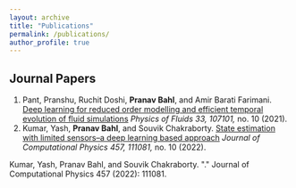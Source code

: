 ```yaml
---
layout: archive
title: "Publications"
permalink: /publications/
author_profile: true
---
```

## Journal Papers
1. Pant, Pranshu, Ruchit Doshi, **Pranav Bahl**, and Amir Barati Farimani. [Deep learning for reduced order modelling and efficient temporal evolution of fluid simulations](https://doi.org/10.1063/5.0062546) *Physics of Fluids 33, 107101,* no. 10 (2021).
1. Kumar, Yash, **Pranav Bahl**, and Souvik Chakraborty. [State estimation with limited sensors–a deep learning based approach]([https://doi.org/10.1063/5.0062546](https://doi.org/10.1016/j.jcp.2022.111081)) *Journal of Computational Physics 457, 111081,* no. 10 (2022). 

Kumar, Yash, Pranav Bahl, and Souvik Chakraborty. "." Journal of Computational Physics 457 (2022): 111081.

